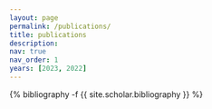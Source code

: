 ```yaml
---
layout: page
permalink: /publications/
title: publications
description: 
nav: true
nav_order: 1
years: [2023, 2022]
---
```

<!-- _pages/publications.md -->
<div class="publications">

{% bibliography -f {{ site.scholar.bibliography }} %}


</div>
